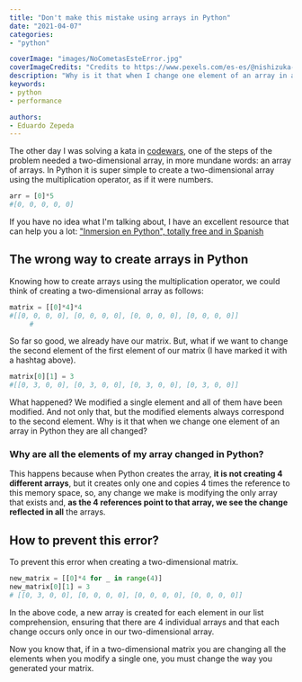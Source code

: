 ```yaml
---
title: "Don't make this mistake using arrays in Python"
date: "2021-04-07"
categories:
- "python"

coverImage: "images/NoCometasEsteError.jpg"
coverImageCredits: "Credits to https://www.pexels.com/es-es/@nishizuka-25426/"
description: "Why is it that when I change one element of an array in a Python array all the others are changed? I explain why it happens and how to prevent it."
keywords:
- python
- performance

authors:
- Eduardo Zepeda
---
```


The other day I was solving a kata in [codewars](http://www.codewars.com/r/qsX8Ww), one of the steps of the problem needed a two-dimensional array, in more mundane words: an array of arrays. In Python it is super simple to create a two-dimensional array using the multiplication operator, as if it were numbers.

```python
arr = [0]*5
#[0, 0, 0, 0, 0]
```

If you have no idea what I'm talking about, I have an excellent resource that can help you a lot: ["Inmersion en Python", totally free and in Spanish](/learn-python-from-zero-with-this-free-book/)

## The wrong way to create arrays in Python

Knowing how to create arrays using the multiplication operator, we could think of creating a two-dimensional array as follows:

```python
matrix = [[0]*4]*4
#[[0, 0, 0, 0], [0, 0, 0, 0], [0, 0, 0, 0], [0, 0, 0, 0]]
     #
```

So far so good, we already have our matrix. But, what if we want to change the second element of the first element of our matrix (I have marked it with a hashtag above).

```python
matrix[0][1] = 3
#[[0, 3, 0, 0], [0, 3, 0, 0], [0, 3, 0, 0], [0, 3, 0, 0]]
```

What happened? We modified a single element and all of them have been modified. And not only that, but the modified elements always correspond to the second element. Why is it that when we change one element of an array in Python they are all changed?

### Why are all the elements of my array changed in Python?

This happens because when Python creates the array, **it is not creating 4 different arrays**, but it creates only one and copies 4 times the reference to this memory space, so, any change we make is modifying the only array that exists and, **as the 4 references point to that array, we see the change reflected in all** the arrays.

## How to prevent this error?

To prevent this error when creating a two-dimensional matrix.

```python
new_matrix = [[0]*4 for _ in range(4)]
new_matrix[0][1] = 3
# [[0, 3, 0, 0], [0, 0, 0, 0], [0, 0, 0, 0], [0, 0, 0, 0]]
```

In the above code, a new array is created for each element in our list comprehension, ensuring that there are 4 individual arrays and that each change occurs only once in our two-dimensional array.

Now you know that, if in a two-dimensional matrix you are changing all the elements when you modify a single one, you must change the way you generated your matrix.